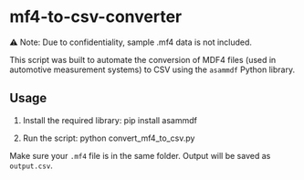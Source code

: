 # mf4-to-csv-converter

⚠️ Note: Due to confidentiality, sample .mf4 data is not included.

This script was built to automate the conversion of MDF4 files (used in automotive measurement systems) to CSV using the `asammdf` Python library.

## Usage
1. Install the required library:
pip install asammdf

2. Run the script:
python convert_mf4_to_csv.py


Make sure your `.mf4` file is in the same folder. Output will be saved as `output.csv`.
